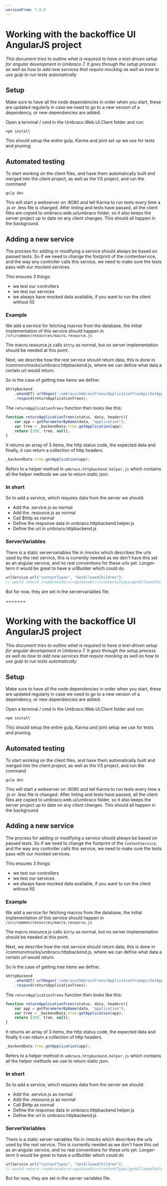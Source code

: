 ```yaml
---
versionFrom: 7.0.0
---
```


# Working with the backoffice UI AngularJS project 

_This document tries to outline what is required to have a test-driven setup for
angular development in Umbraco 7. It goes through the setup process as well as how
to add new services that require mocking as well as how to use gulp to run tests automatically_

## Setup
Make sure to have all the node dependencies in order when you start, these are updated regularly in case we need to go to a new version of a dependency, or new dependencies are added.

Open a terminal / cmd in the Umbraco.Web.UI.Client folder and run:

	npm install

This should setup the entire gulp, Karma and jsint set up we use for tests and pruning.

## Automated testing
To start working on the client files, and have them automatically built and merged into the client project, as well as the VS project, and run the command

	gulp dev

This will start a webserver on :8080 and tell Karma to run tests every time a .js or .less file is changed. 
After linting and tests have passed, all the client files are copied to umbraco.web.ui/umbraco folder, so it also keeps the server project up to date on any client changes. This should all happen in the background.

## Adding a new service
The process for adding or modifying a service should always be based on passed tests. So if we need to change the footprint of the contentservice, and the way any controller calls this service, we need to make sure the tests pass with our mocked services.

This ensures 3 things: 
- we test our controllers
- we test our services
- we always have mocked data available, if you want to run the client without IIS


### Example
We add a service for fetching macros from the database, the initial implementation of this service should happen in `/src/common/resources/macro.resource.js`

The macro.resource.js calls `$http` as normal, but no server implementation should be needed at this point.

Next, we describe how the rest service should return data, this is done in /common/mocks/umbraco.httpbackend.js, where we can define what data a certain url
would return. 

So in the case of getting tree items we define:

```javascript
$httpBackend
	.whenGET( urlRegex('/umbraco/UmbracoTrees/ApplicationTreeApi/GetApplicationTrees') )
	.respond(returnApplicationTrees);
```

The `returnApplicationTrees` function then looks like this: 

```javascript
function returnApplicationTrees(status, data, headers){
	var app = getParameterByName(data, "application");
	var tree = _backendData.tree.getApplication(app);
	return [200, tree, null];
}
```

It returns an array of 3 items, the http status code, the expected data and finally, it can return a collection of http headers.

```javascript
_backendData.tree.getApplication(app);
```

Refers to a helper method in `umbraco.httpbackend.helper.js` which contains all the helper methods we use to return static json. 

### In short
So to add a service, which requires data from the server we should:

- Add the .service.js as normal
- Add the .resource.js as normal
- Call $http as normal
- Define the response data in umbraco.httpbackend.helper.js
- Define the url in umbraco.httpbackend.js

### ServerVariables
There is a static servervariables file in /mocks which describes the urls used by the rest service, this is currently needed as we don't have this set as an angular service, and no real conventions for these urls yet. Longer-term it would be great to have a urlBuilder which could do

```javascript
urlService.url("contentTypes", "GetAllowedChildren");
// would return /<umbracodir>/<apibaseDir>/contentyTypes/getAllowedChildren
```

But for now, they are set in the servervariables file.	

=======

# Working with the backoffice UI AngularJS project 

_This document tries to outline what is required to have a test-driven setup for
angular development in Umbraco 7. It goes through the setup process as well as how
to add new services that require mocking as well as how to use gulp to run tests automatically_

## Setup
Make sure to have all the node dependencies in order when you start, these are updated regularly in case we need to go to a new version of a dependency, or new dependencies are added.

Open a terminal / cmd in the Umbraco.Web.UI.Client folder and run:

	npm install

This should setup the entire gulp, Karma and jsint setup we use for tests and pruning.

## Automated testing
To start working on the client files, and have them automatically built and merged into the client project, as well as the VS project, and run the command

	gulp dev

This will start a webserver on :8080 and tell Karma to run tests every time a .js or .less file is changed. 
After linting and tests have passed, all the client files are copied to umbraco.web.ui/umbraco folder, so it also keeps the server project up to date on any client changes. This should all happen in the background.

## Adding a new service
The process for adding or modifying a service should always be based on passed tests. So if we need to change the footprint of the `ContentService`, and the way any controller calls this service, we need to make sure the tests pass with our mocked services.

This ensures 3 things: 
- we test our controllers
- we test our services
- we always have mocked data available, if you want to run the client without IIS


### Example
We add a service for fetching macros from the database, the initial implementation of this service should happen in `/src/common/resources/macro.resource.js`

The macro.resource.js calls `$http` as normal, but no server implementation should be needed at this point.

Next, we describe how the rest service should return data, this is done in /common/mocks/umbraco.httpbackend.js, where we can define what data a certain url
would return. 

So in the case of getting tree items we define:

```javascript
$httpBackend
	.whenGET( urlRegex('/umbraco/UmbracoTrees/ApplicationTreeApi/GetApplicationTrees') )
	.respond(returnApplicationTrees);
```

The `returnApplicationTrees` function then looks like this: 

```javascript
function returnApplicationTrees(status, data, headers){
	var app = getParameterByName(data, "application");
	var tree = _backendData.tree.getApplication(app);
	return [200, tree, null];
}
```

It returns an array of 3 items, the http status code, the expected data and finally it can return a collection of http headers.

```javascript
_backendData.tree.getApplication(app);
```

Refers to a helper method in `umbraco.httpbackend.helper.js` which contains all the helper methods we use to return static json. 

### In short

So to add a service, which requires data from the server we should:

- Add the .service.js as normal
- Add the .resource.js as normal
- Call $http as normal
- Define the response data in umbraco.httpbackend.helper.js
- Define the url in umbraco.httpbackend.js

### ServerVariables

There is a static server variables file in /mocks which describes the urls used by the rest service. This is currently needed as we don't have this set as an angular service, and no real conventions for these urls yet. Longer-term it would be great to have a urlBuilder which could do

```javascript
urlService.url("contentTypes", "GetAllowedChildren");
// would return /<umbracodir>/<apibaseDir>/contentTypes/getAllowedChildren
```

But for now, they are set in the server variables file.
